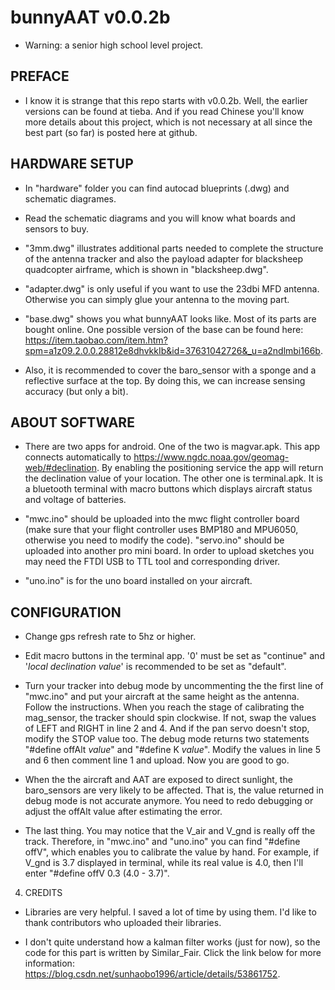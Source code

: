 # bunnyAAT v0.0.2b

* Warning: a senior high school level project.

## PREFACE

* I know it is strange that this repo starts with v0.0.2b. Well, the earlier versions can be found at tieba. And if you read Chinese you'll know more details about this project, which is not necessary at all since the best part (so far) is posted here at github.
  
  
## HARDWARE SETUP

* In "hardware" folder you can find autocad blueprints (.dwg) and schematic diagrames.
  
* Read the schematic diagrams and you will know what boards and sensors to buy.
  
* "3mm.dwg" illustrates additional parts needed to complete the structure of the antenna tracker and also the payload adapter for blacksheep  quadcopter airframe, which is shown in "blacksheep.dwg".
  
* "adapter.dwg" is only useful if you want to use the 23dbi MFD antenna. Otherwise you can simply glue your antenna to the moving part.
  
* "base.dwg" shows you what bunnyAAT looks like. Most of its parts are bought online. One possible version of the base can be found here: https://item.taobao.com/item.htm?spm=a1z09.2.0.0.28812e8dhvkkIb&id=37631042726&_u=a2ndlmbi166b.
  
* Also, it is recommended to cover the baro_sensor with a sponge and a reflective surface at the top. By doing this, we can increase sensing accuracy (but only a bit).
  
  
## ABOUT SOFTWARE

* There are two apps for android. One of the two is magvar.apk. This app connects automatically to https://www.ngdc.noaa.gov/geomag-web/#declination. By enabling the positioning service the app will return the declination value of your location. The other one is terminal.apk. It is a bluetooth terminal with macro buttons which displays aircraft status and voltage of batteries.
  
* "mwc.ino" should be uploaded into the mwc flight controller board (make sure that your flight controller uses BMP180 and MPU6050, otherwise you need to modify the code). "servo.ino" should be uploaded into another pro mini board. In order to upload sketches you may need the FTDI USB to TTL tool and corresponding driver.
  
* "uno.ino" is for the uno board installed on your aircraft.
  
  
## CONFIGURATION

* Change gps refresh rate to 5hz or higher.
  
* Edit macro buttons in the terminal app. '0' must be set as "continue" and '_local declination value_' is recommended to be set as "default". 
  
* Turn your tracker into debug mode by uncommenting the the first line of "mwc.ino" and put your aircraft at the same height as the antenna. Follow the instructions. When you reach the stage of calibrating the mag_sensor, the tracker should spin clockwise. If not, swap the values of LEFT and RIGHT in line 2 and 4. And if the pan servo doesn't stop, modify the STOP value too. The debug mode returns two statements "#define offAlt _value_" and "#define K _value_". Modify the values in line 5 and 6 then comment line 1 and upload. Now you are good to go.
  
* When the the aircraft and AAT are exposed to direct sunlight, the baro_sensors are very likely to be affected. That is, the value returned in debug mode is not accurate anymore. You need to redo debugging or adjust the offAlt value after estimating the error.
  
* The last thing. You may notice that the V_air and V_gnd is really off the track. Therefore, in "mwc.ino" and "uno.ino" you can find "#define offV", which enables you to calibrate the value by hand. For example, if V_gnd is 3.7 displayed in terminal, while its real value is 4.0, then I'll enter "#define offV 0.3 (4.0 - 3.7)".
  
  
4) CREDITS

* Libraries are very helpful. I saved a lot of time by using them. I'd like to thank contributors who uploaded their libraries.
  
* I don't quite understand how a kalman filter works (just for now), so the code for this part is written by Similar_Fair. Click the link below for more information: https://blog.csdn.net/sunhaobo1996/article/details/53861752.
  
  
